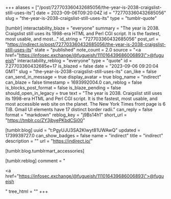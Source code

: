 +++
aliases = ["/post/727703360432685056/the-year-is-2038-craigslist-still-uses-its"]
date = 2023-09-06T09:20:04Z
id = "727703360432685056"
slug = "the-year-is-2038-craigslist-still-uses-its"
type = "tumblr-quote"

[tumblr]
interactability_blaze = "everyone"
summary = "The year is 2038. Craigslist still uses its 1998-era HTML and Perl CGI script. It is the fastest, most usable, and most..."
id_string = "727703360432685056"
post_url = "https://indirect.io/post/727703360432685056/the-year-is-2038-craigslist-still-uses-its"
state = "published"
note_count = 2.0
source = "<a href=\"https://infosec.exchange/@fugueish/111016439686006893\">@fugueish</a>"
interactability_reblog = "everyone"
type = "quote"
id = 7.27703360432685e+17
is_blazed = false
date = "2023-09-06 09:20:04 GMT"
slug = "the-year-is-2038-craigslist-still-uses-its"
can_like = false
can_send_in_message = true
display_avatar = true
blog_name = "indirect"
can_blaze = false
timestamp = 1693992004.0
can_reblog = false
is_blocks_post_format = false
is_blaze_pending = false
should_open_in_legacy = true
text = "The year is 2038. Craigslist still uses its 1998-era HTML and Perl CGI script. It is the fastest, most usable, and most accessible web site on the planet. The New York Times front page is 6 TiB. Gmail UI elements have 17 distinct border radii."
can_reply = false
format = "markdown"
reblog_key = "j9Bs14h1"
short_url = "https://tmblr.co/ZY3jbyePKbdCSi00"

[tumblr.blog]
uuid = "t:PgyUJU3SA2Klwyt81UWAwQ"
updated = 1739939727.0
can_show_badges = false
name = "indirect"
title = "indirect"
description = ""
url = "https://indirect.io/"

[tumblr.blog.tumblrmart_accessories]

[tumblr.reblog]
comment = "<p><a href=\"https://infosec.exchange/@fugueish/111016439686006893\">@fugueish</a></p>"
tree_html = ""
+++
